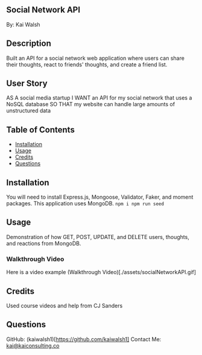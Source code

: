 ## Social Network API
By: Kai Walsh

## Description
Built an API for a social network web application where users can share their thoughts, react to friends' thoughts, and create a friend list.

## User Story
AS A social media startup
I WANT an API for my social network that uses a NoSQL database
SO THAT my website can handle large amounts of unstructured data

## Table of Contents
- [Installation](#Installation)
- [Usage](#Usage)
- [Credits](#Credits)
- [Questions](#Questions)

## Installation
You will need to install Express.js, Mongoose, Validator, Faker, and moment packages. This application uses MongoDB.
`
npm i
npm run seed
`

## Usage
Demonstration of how GET, POST, UPDATE, and DELETE users, thoughts, and reactions from MongoDB.

### Walkthrough Video
Here is a video example
(Walkthrough Video)[./assets/socialNetworkAPI.gif]

## Credits
Used course videos and help from CJ Sanders

## Questions
GitHub: (kaiwalsh1)[https://github.com/kaiwalsh1]
Contact Me: kai@kaiconsulting.co

